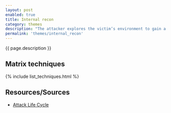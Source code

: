 ```yaml
---
layout: post
enabled: true
title: Internal recon
category: themes
description: "The attacker explores the victim’s environment to gain a better understanding of the environment, the roles and responsibilities of key individuals, and to determine where an organization stores information of interest."
permalink: 'themes/internal_recon'
---
```

{{ page.description }}

## Matrix techniques
{% include list_techniques.html %}

## Resources/Sources

* [Attack Life Cycle](http://www.iacpcybercenter.org/resource-center/what-is-cyber-crime/cyber-attack-lifecycle/)